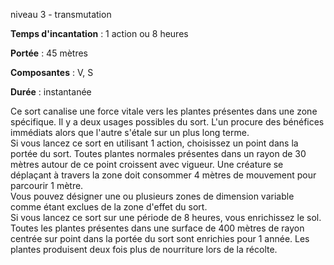 niveau 3 - transmutation

**Temps d'incantation** : 1 action ou 8 heures

**Portée** : 45 mètres

**Composantes** : V, S

**Durée** : instantanée

Ce sort canalise une force vitale vers les plantes présentes dans une zone spécifique. Il y a deux usages possibles du sort. L'un procure des bénéfices immédiats alors que l'autre s'étale sur un plus long terme.  
Si vous lancez ce sort en utilisant 1 action, choisissez un point dans la portée du sort. Toutes plantes normales présentes dans un rayon de 30 mètres autour de ce point croissent avec vigueur. Une créature se déplaçant à travers la zone doit consommer 4 mètres de mouvement pour parcourir 1 mètre.  
Vous pouvez désigner une ou plusieurs zones de dimension variable comme étant exclues de la zone d'effet du sort.  
Si vous lancez ce sort sur une période de 8 heures, vous enrichissez le sol. Toutes les plantes présentes dans une surface de 400 mètres de rayon centrée sur point dans la portée du sort sont enrichies pour 1 année. Les plantes produisent deux fois plus de nourriture lors de la récolte.